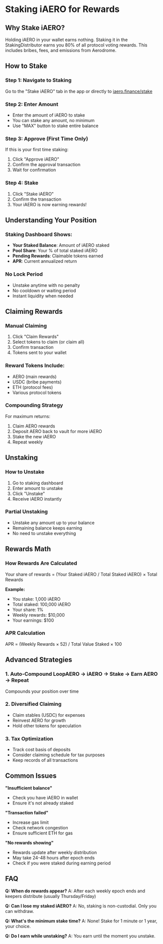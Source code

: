 # Staking iAERO for Rewards

## Why Stake iAERO?

Holding iAERO in your wallet earns nothing. Staking it in the StakingDistributor earns you 80% of all protocol voting rewards. This includes bribes, fees, and emissions from Aerodrome.

## How to Stake

### Step 1: Navigate to Staking
Go to the "Stake iAERO" tab in the app or directly to [iaero.finance/stake](https://iaero.finance/stake)

### Step 2: Enter Amount
- Enter the amount of iAERO to stake
- You can stake any amount, no minimum
- Use "MAX" button to stake entire balance

### Step 3: Approve (First Time Only)
If this is your first time staking:
1. Click "Approve iAERO"
2. Confirm the approval transaction
3. Wait for confirmation

### Step 4: Stake
1. Click "Stake iAERO"
2. Confirm the transaction
3. Your iAERO is now earning rewards!

## Understanding Your Position

### Staking Dashboard Shows:
- **Your Staked Balance**: Amount of iAERO staked
- **Pool Share**: Your % of total staked iAERO
- **Pending Rewards**: Claimable tokens earned
- **APR**: Current annualized return

### No Lock Period
- Unstake anytime with no penalty
- No cooldown or waiting period
- Instant liquidity when needed

## Claiming Rewards

### Manual Claiming
1. Click "Claim Rewards"
2. Select tokens to claim (or claim all)
3. Confirm transaction
4. Tokens sent to your wallet

### Reward Tokens Include:
- AERO (main rewards)
- USDC (bribe payments)
- ETH (protocol fees)
- Various protocol tokens

### Compounding Strategy
For maximum returns:
1. Claim AERO rewards
2. Deposit AERO back to vault for more iAERO
3. Stake the new iAERO
4. Repeat weekly

## Unstaking

### How to Unstake
1. Go to staking dashboard
2. Enter amount to unstake
3. Click "Unstake"
4. Receive iAERO instantly

### Partial Unstaking
- Unstake any amount up to your balance
- Remaining balance keeps earning
- No need to unstake everything

## Rewards Math

### How Rewards Are Calculated

Your share of rewards = (Your Staked iAERO / Total Staked iAERO) × Total Rewards

**Example:**
- You stake: 1,000 iAERO
- Total staked: 100,000 iAERO
- Your share: 1%
- Weekly rewards: $10,000
- Your earnings: $100

### APR Calculation

APR = (Weekly Rewards × 52) / Total Value Staked × 100

## Advanced Strategies

### 1. Auto-Compound LoopAERO → iAERO → Stake → Earn AERO → Repeat

Compounds your position over time

### 2. Diversified Claiming
- Claim stables (USDC) for expenses
- Reinvest AERO for growth
- Hold other tokens for speculation

### 3. Tax Optimization
- Track cost basis of deposits
- Consider claiming schedule for tax purposes
- Keep records of all transactions

## Common Issues

**"Insufficient balance"**
- Check you have iAERO in wallet
- Ensure it's not already staked

**"Transaction failed"**
- Increase gas limit
- Check network congestion
- Ensure sufficient ETH for gas

**"No rewards showing"**
- Rewards update after weekly distribution
- May take 24-48 hours after epoch ends
- Check if you were staked during earning period

## FAQ

**Q: When do rewards appear?**
A: After each weekly epoch ends and keepers distribute (usually Thursday/Friday)

**Q: Can I lose my staked iAERO?**
A: No, staking is non-custodial. Only you can withdraw.

**Q: What's the minimum stake time?**
A: None! Stake for 1 minute or 1 year, your choice.

**Q: Do I earn while unstaking?**
A: You earn until the moment you unstake.
